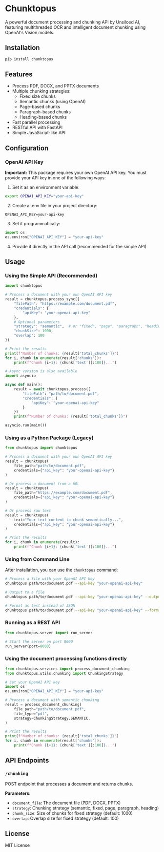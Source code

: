 # Chunktopus

A powerful document processing and chunking API by Unsiloed AI, featuring multithreaded OCR and intelligent document chunking using OpenAI's Vision models.

## Installation

```bash
pip install chunktopus
```

## Features

- Process PDF, DOCX, and PPTX documents
- Multiple chunking strategies:
  - Fixed size chunks
  - Semantic chunks (using OpenAI)
  - Page-based chunks
  - Paragraph-based chunks
  - Heading-based chunks
- Fast parallel processing
- RESTful API with FastAPI
- Simple JavaScript-like API

## Configuration

### OpenAI API Key

**Important:** This package requires your own OpenAI API key. You must provide your API key in one of the following ways:

1. Set it as an environment variable:
```bash
export OPENAI_API_KEY="your-api-key"
```

2. Create a .env file in your project directory:
```
OPENAI_API_KEY=your-api-key
```

3. Set it programmatically:
```python
import os
os.environ["OPENAI_API_KEY"] = "your-api-key"
```

4. Provide it directly in the API call (recommended for the simple API)

## Usage

### Using the Simple API (Recommended)

```python
import chunktopus

# Process a document with your own OpenAI API key
result = chunktopus.process_sync({
    "filePath": "https://example.com/document.pdf",
    "credentials": {
        "apiKey": "your-openai-api-key"
    },
    # Optional parameters
    "strategy": "semantic",  # or "fixed", "page", "paragraph", "heading"
    "chunkSize": 1000,
    "overlap": 100
})

# Print the results
print(f"Number of chunks: {result['total_chunks']}")
for i, chunk in enumerate(result['chunks']):
    print(f"Chunk {i+1}: {chunk['text'][:100]}...")

# Async version is also available
import asyncio

async def main():
    result = await chunktopus.process({
        "filePath": "path/to/document.pdf",
        "credentials": {
            "apiKey": "your-openai-api-key"
        }
    })
    print(f"Number of chunks: {result['total_chunks']}")

asyncio.run(main())
```

### Using as a Python Package (Legacy)

```python
from chunktopus import chunktopus

# Process a document with your own OpenAI API key
result = chunktopus(
    file_path="path/to/document.pdf",
    credentials={"api_key": "your-openai-api-key"}
)

# Or process a document from a URL
result = chunktopus(
    file_path="https://example.com/document.pdf",
    credentials={"api_key": "your-openai-api-key"}
)

# Or process raw text
result = chunktopus(
    text="Your text content to chunk semantically...",
    credentials={"api_key": "your-openai-api-key"}
)

# Print the results
for i, chunk in enumerate(result):
    print(f"Chunk {i+1}: {chunk['text'][:100]}...")
```

### Using from Command Line

After installation, you can use the `chunktopus` command:

```bash
# Process a file with your OpenAI API key
chunktopus path/to/document.pdf --api-key "your-openai-api-key"

# Output to a file
chunktopus path/to/document.pdf --api-key "your-openai-api-key" --output results.json

# Format as text instead of JSON
chunktopus path/to/document.pdf --api-key "your-openai-api-key" --format text
```

### Running as a REST API

```python
from chunktopus.server import run_server

# Start the server on port 8000
run_server(port=8000)
```

### Using the document processing functions directly

```python
from chunktopus.services import process_document_chunking
from chunktopus.utils.chunking import ChunkingStrategy

# Set your OpenAI API key
import os
os.environ["OPENAI_API_KEY"] = "your-api-key"

# Process a document with semantic chunking
result = process_document_chunking(
    file_path="path/to/document.pdf",
    file_type="pdf",
    strategy=ChunkingStrategy.SEMANTIC,
)

# Print the results
print(f"Number of chunks: {result['total_chunks']}")
for i, chunk in enumerate(result['chunks']):
    print(f"Chunk {i+1}: {chunk['text'][:100]}...")
```

## API Endpoints

### `/chunking`

POST endpoint that processes a document and returns chunks.

**Parameters:**
- `document_file`: The document file (PDF, DOCX, PPTX)
- `strategy`: Chunking strategy (semantic, fixed, page, paragraph, heading)
- `chunk_size`: Size of chunks for fixed strategy (default: 1000)
- `overlap`: Overlap size for fixed strategy (default: 100)

## License

MIT License 